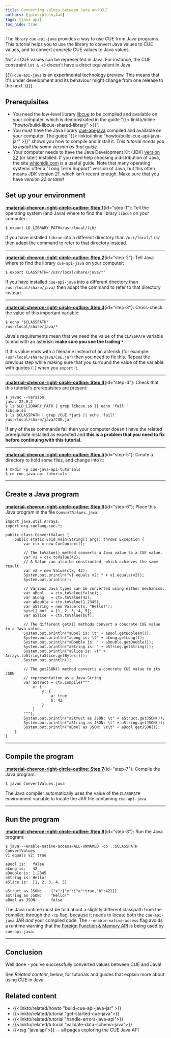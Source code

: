 ```yaml
---
title: Converting values between Java and CUE
authors: [jpluscplusm,4ad]
tags: [java api]
toc_hide: true
---
```


The library `cue-api-java` provides a way to use CUE from Java programs.
This tutorial helps you to use the library to convert Java values to CUE
values, and to convert *concrete* CUE values to Java values.

Not all CUE values can be represented in Java. For instance, the CUE constraint
`int & <5` doesn't have a direct equivalent in Java.

{{<info>}}
`cue-api-java` is an experimental technology preview. This means that it's
under development and its behaviour might change from one release to the next.
{{</info>}}

<!--more-->

## Prerequisites

- You need the low-level library
  [libcue](https://github.com/cue-lang/libcue)
  to be compiled and available on your computer,
  which is demonstrated in the guide
  "{{< linkto/inline "howto/build-libcue-shared-library" >}}".
- You must have the Java library
  [cue-api-java](https://github.com/cue-lang/cue-api-java)
  compiled and available on your computer. The guide
  "{{< linkto/inline "howto/build-cue-api-java-jar" >}}"
  shows you how to compile and install it.
  *This tutorial needs you to install the same version as that guide.*
- Your computer needs to have the Java Development Kit (JDK)
  [version 22](https://openjdk.org/projects/jdk/22/)
  (or later) installed. If you need help choosing a distribution of Java,
  the site [whichjdk.com](https://whichjdk.com) is a useful guide.
  Note that many operating systems offer a "Long Term Support" version of Java,
  but this often means JDK version *21*, which isn't recent enough.
  Make sure that you have *version 22 or later!*

## Set up your environment

[**:material-chevron-right-circle-outline: Step 1**](#step-1){id="step-1"}: Tell the operating system (and Java) where to find the library `libcue` on your
computer:

```` { .text title="TERMINAL" data-copy="export LD_LIBRARY_PATH=/usr/local/lib/" }
$ export LD_LIBRARY_PATH=/usr/local/lib/
````

If you have installed `libcue` into a different directory than `/usr/local/lib/`
then adapt the command to refer to that directory instead.

---


[**:material-chevron-right-circle-outline: Step 2**](#step-2){id="step-2"}: Tell Java where to find the library `cue-api-java` on your computer:

```` { .text title="TERMINAL" data-copy="export CLASSPATH=&#39;/usr/local/share/java/*&#39;" }
$ export CLASSPATH='/usr/local/share/java/*'
````

If you have installed `cue-api-java` into a different directory than
`/usr/local/share/java/` then adapt the command to refer to that directory
instead.

---


[**:material-chevron-right-circle-outline: Step 3**](#step-3){id="step-3"}: Cross-check the value of this important variable:

```` { .text title="TERMINAL" data-copy="echo &#34;$CLASSPATH&#34;" }
$ echo "$CLASSPATH"
/usr/local/share/java/*
````

Java's requirements mean that we need the value of the `CLASSPATH` variable to
end with an asterisk: **make sure you see the trailing `*`**.

If this value ends with a filename instead of an asterisk (for example:
`/usr/local/share/java/CUE.jar`) then you need to fix this.
Repeat the previous step while making sure that you surround the value of the
variable with quotes (`'`) when you `export` it.

---


[**:material-chevron-right-circle-outline: Step 4**](#step-4){id="step-4"}: Check that this tutorial's prerequisites are present:

```` { .text title="TERMINAL" data-copy="javac --version&#10;ls $LD_LIBRARY_PATH | grep libcue.so || echo &#39;fail!&#39;&#10;ls $CLASSPATH | grep /CUE.*jar$ || echo &#39;fail!&#39;" }
$ javac --version
javac 22.0.2
$ ls $LD_LIBRARY_PATH | grep libcue.so || echo 'fail!'
libcue.so
$ ls $CLASSPATH | grep /CUE.*jar$ || echo 'fail!'
/usr/local/share/java/CUE.jar
````

If any of these commands fail then your computer doesn't have the related
prerequisite installed as expected and **this is a problem that you need to fix
before continuing with this tutorial.**

---


[**:material-chevron-right-circle-outline: Step 5**](#step-5){id="step-5"}: Create a directory to hold some files, and change into it:

```` { .text title="TERMINAL" data-copy="mkdir -p cue-java-api-tutorials&#10;cd cue-java-api-tutorials" }
$ mkdir -p cue-java-api-tutorials
$ cd cue-java-api-tutorials
````

---


## Create a Java program

[**:material-chevron-right-circle-outline: Step 6**](#step-6){id="step-6"}: Place this Java program in the file `ConvertValues.java`:

```` { .java title="cue-java-api-tutorials/ConvertValues.java" }
import java.util.Arrays;
import org.cuelang.cue.*;

public class ConvertValues {
    public static void main(String[] args) throws Exception {
        var ctx = new CueContext();

        // The toValue() method converts a Java value to a CUE value.
        var v1 = ctx.toValue(42);
        // A Value can also be constructed, which achieves the same result.
        var v2 = new Value(ctx, 42);
        System.out.println("v1 equals v2: " + v1.equals(v2));
        System.out.println();

        // Various Java types can be converted using either mechanism.
        var aBool   = ctx.toValue(false);
        var aLong   = ctx.toValue(42);
        var aDouble = ctx.toValue(1.2345);
        var aString = new Value(ctx, "Hello!");
        byte[] buf  = {1, 2, 3, 4, 5};
        var aSlice  = ctx.toValue(buf);

        // The different getX() methods convert a concrete CUE value to a Java value.
        System.out.println("aBool is: \t" + aBool.getBoolean());
        System.out.println("aLong is: \t" + aLong.getLong());
        System.out.println("aDouble is: " + aDouble.getDouble());
        System.out.println("aString is: " + aString.getString());
        System.out.println("aSlice is: \t" + Arrays.toString(aSlice.getBytes()));
        System.out.println();

        // The getJSON() method converts a concrete CUE value to its JSON
        // representation as a Java String.
        var aStruct = ctx.compile("""
            x: {
                y: {
                    a: true
                    b: 42
                }
            }
        """);
        System.out.println("aStruct as JSON: \t" + aStruct.getJSON());
        System.out.println("aString as JSON: \t" + aString.getJSON());
        System.out.println("aBool as JSON: \t\t" + aBool.getJSON());
    }
}
````

---


## Compile the program

[**:material-chevron-right-circle-outline: Step 7**](#step-7){id="step-7"}: Compile the Java program:

```` { .text title="TERMINAL" data-copy="javac ConvertValues.java" }
$ javac ConvertValues.java
````

The Java compiler automatically uses the value of the `CLASSPATH` environment
variable to locate the JAR file containing `cue-api-java`.

---


## Run the program

[**:material-chevron-right-circle-outline: Step 8**](#step-8){id="step-8"}: Run the Java program:

```` { .text title="TERMINAL" data-copy="java --enable-native-access=ALL-UNNAMED -cp .:$CLASSPATH ConvertValues" }
$ java --enable-native-access=ALL-UNNAMED -cp .:$CLASSPATH ConvertValues
v1 equals v2: true

aBool is: 	false
aLong is: 	42
aDouble is: 1.2345
aString is: Hello!
aSlice is: 	[1, 2, 3, 4, 5]

aStruct as JSON: 	{"x":{"y":{"a":true,"b":42}}}
aString as JSON: 	"Hello!"
aBool as JSON: 		false
````

The Java runtime must be told about a slightly different classpath from the
compiler, through the `-cp` flag, because it needs to locate both the
`cue-api-java` JAR *and* your compiled code. The `--enable-native-access` flag
avoids a runtime warning that the
[Foreign Function & Memory API](https://openjdk.org/jeps/454) is being used by
`cue-api-java`.

---


## Conclusion

Well done - you've successfully converted values between CUE and Java!

See *Related content*, below, for tutorials and guides that explain more about
using CUE in Java.

## Related content

- {{<linkto/related/howto "build-cue-api-java-jar" >}}
- {{<linkto/related/tutorial "get-started-cue-java">}}
- {{<linkto/related/tutorial "handle-errors-java-api">}}
- {{<linkto/related/tutorial "validate-data-schema-java">}}
- {{<tag "java api">}} -- all pages exploring the CUE Java API
